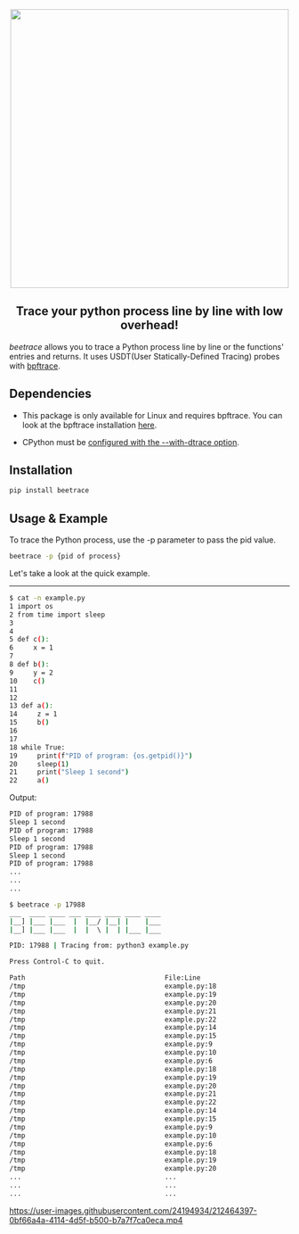 <div align="center">
  <img src="/assets/logo/beetrace.png" width=500px />
  <h2>Trace your python process line by line with low overhead!</h2>
</div>

_beetrace_ allows you to trace a Python process line by line or the functions' entries
and returns. It uses USDT(User Statically-Defined Tracing) probes with
[bpftrace](https://github.com/iovisor/bpftrace/).

## Dependencies

- This package is only available for Linux and requires bpftrace. You can look at the
  bpftrace installation
  [here](https://github.com/iovisor/bpftrace/blob/master/INSTALL.md).

- CPython must be
  [configured with the --with-dtrace option](https://docs.python.org/3/using/configure.html#cmdoption-with-dtrace).

## Installation

```bash
pip install beetrace
```

## Usage & Example

To trace the Python process, use the -p parameter to pass the pid value.

```bash
beetrace -p {pid of process}
```

Let's take a look at the quick example.

---

```bash
$ cat -n example.py
1 import os
2 from time import sleep
3
4
5 def c():
6     x = 1
7
8 def b():
9     y = 2
10    c()
11
12
13 def a():
14     z = 1
15     b()
16
17
18 while True:
19     print(f"PID of program: {os.getpid()}")
20     sleep(1)
21     print("Sleep 1 second")
22     a()
```

Output:

```bash
PID of program: 17988
Sleep 1 second
PID of program: 17988
Sleep 1 second
PID of program: 17988
Sleep 1 second
PID of program: 17988
...
...
...
```

```bash
$ beetrace -p 17988
___  ____ ____ ___ ____ ____ ____ ____
|__] |___ |___  |  |__/ |__| |    |___
|__] |___ |___  |  |  \ |  | |___ |___

PID: 17988 | Tracing from: python3 example.py

Press Control-C to quit.

Path                                   File:Line                                          Function
/tmp                                   example.py:18                                      <module>
/tmp                                   example.py:19                                      <module>
/tmp                                   example.py:20                                      <module>
/tmp                                   example.py:21                                      <module>
/tmp                                   example.py:22                                      <module>
/tmp                                   example.py:14                                      a
/tmp                                   example.py:15                                      a
/tmp                                   example.py:9                                       b
/tmp                                   example.py:10                                      b
/tmp                                   example.py:6                                       c
/tmp                                   example.py:18                                      <module>
/tmp                                   example.py:19                                      <module>
/tmp                                   example.py:20                                      <module>
/tmp                                   example.py:21                                      <module>
/tmp                                   example.py:22                                      <module>
/tmp                                   example.py:14                                      a
/tmp                                   example.py:15                                      a
/tmp                                   example.py:9                                       b
/tmp                                   example.py:10                                      b
/tmp                                   example.py:6                                       c
/tmp                                   example.py:18                                      <module>
/tmp                                   example.py:19                                      <module>
/tmp                                   example.py:20                                      <module>
...                                    ...                                                ...
...                                    ...                                                ...
...                                    ...                                                ...
```


https://user-images.githubusercontent.com/24194934/212464397-0bf66a4a-4114-4d5f-b500-b7a7f7ca0eca.mp4

